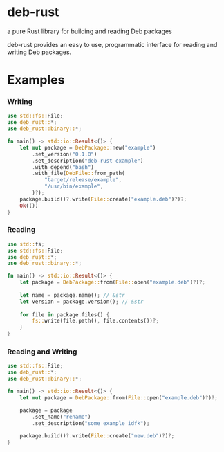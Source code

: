 # deb-rust

a pure Rust library for building and reading Deb packages

deb-rust provides an easy to use, programmatic interface for reading and
writing Deb packages.

# Examples

### Writing

```rs
use std::fs::File;
use deb_rust::*;
use deb_rust::binary::*;

fn main() -> std::io::Result<()> {
    let mut package = DebPackage::new("example")
        .set_version("0.1.0")
        .set_description("deb-rust example")
        .with_depend("bash")
        .with_file(DebFile::from_path(
            "target/release/example",
            "/usr/bin/example",
        )?);
    package.build()?.write(File::create("example.deb")?)?;
    Ok(())
}
```

### Reading

```rs
use std::fs;
use std::fs::File;
use deb_rust::*;
use deb_rust::binary::*;

fn main() -> std::io::Result<()> {
    let package = DebPackage::from(File::open("example.deb")?)?;
    
    let name = package.name(); // &str
    let version = package.version(); // &str
    
    for file in package.files() {
        fs::write(file.path(), file.contents())?;
    }
}
```

### Reading and Writing

```rs
use std::fs::File;
use deb_rust::*;
use deb_rust::binary::*;

fn main() -> std::io::Result<()> {
    let mut package = DebPackage::from(File::open("example.deb")?)?;

    package = package
        .set_name("rename")
        .set_description("some example idfk");
        
    package.build()?.write(File::create("new.deb")?)?;
}
```
